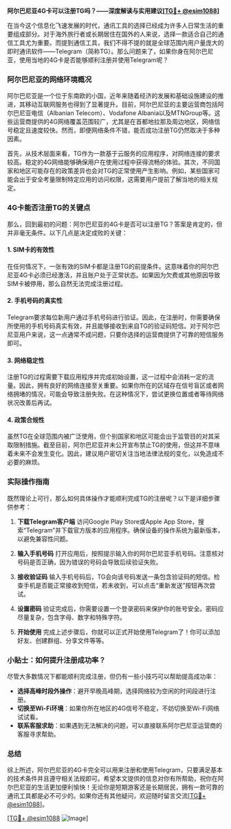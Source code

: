 **阿尔巴尼亚4G卡可以注册TG吗？——深度解读与实用建议[[TG💪+ @esim1088](https://t.me/s/esim1088)]**

在当今这个信息化飞速发展的时代，通讯工具的选择已经成为许多人日常生活的重要组成部分。对于海外旅行者或长期居住在国外的人来说，选择一款适合自己的通信工具尤为重要。而提到通信工具，我们不得不提的就是全球范围内用户量庞大的即时通讯软件——Telegram（简称TG）。那么问题来了，如果你身在阿尔巴尼亚，使用当地的4G卡是否能够顺利注册并使用Telegram呢？

### 阿尔巴尼亚的网络环境概况

阿尔巴尼亚是一个位于东南欧的小国，近年来随着经济的发展和基础设施建设的推进，其移动互联网服务也得到了显著提升。目前，阿尔巴尼亚的主要运营商包括阿尔巴尼亚电信（Albanian Telecom）、Vodafone Albania以及MTNGroup等。这些运营商提供的4G网络覆盖范围较广，尤其是在首都地拉那及周边地区，网络信号稳定且速度较快。然而，即便网络条件不错，能否成功注册TG仍然取决于多种因素。

首先，从技术层面来看，TG作为一款基于云服务的应用程序，对网络连接的要求较高。稳定的4G网络能够确保用户在使用过程中获得流畅的体验。其次，不同国家和地区可能存在的政策差异也会对TG的正常使用产生影响。例如，某些国家可能会出于安全考量限制特定应用的访问权限，这需要用户提前了解当地的相关规定。

### 4G卡能否注册TG的关键点

那么，回到最初的问题：阿尔巴尼亚的4G卡是否可以注册TG？答案是肯定的，但并非毫无条件。以下几点是决定成败的关键：

#### 1. **SIM卡的有效性**
   在任何情况下，一张有效的SIM卡都是注册TG的前提条件。这意味着你的阿尔巴尼亚4G卡必须已经激活，并且账户处于正常状态。如果因为欠费或其他原因导致SIM卡被停用，那么自然无法完成注册过程。

#### 2. **手机号码的真实性**
   Telegram要求每位新用户通过手机号码进行验证。因此，在注册时，你需要确保所使用的手机号码真实有效，并且能够接收到来自TG的验证码短信。对于阿尔巴尼亚用户来说，这一点通常不成问题，只要你选择的运营商提供了可靠的短信服务即可。

#### 3. **网络稳定性**
   注册TG的过程需要下载应用程序并完成初始设置，这一过程中会消耗一定的流量。因此，拥有良好的网络连接至关重要。如果你所在的区域存在信号盲区或者网络拥堵的情况，可能会导致注册失败。在这种情况下，尝试更换位置或者等待网络状况改善后再试。

#### 4. **政策合规性**
   虽然TG在全球范围内被广泛使用，但个别国家和地区可能会出于监管目的对其采取限制措施。截至目前，阿尔巴尼亚并未公开宣布禁止TG的使用，但这并不意味着未来不会发生变化。因此，建议用户密切关注当地法律法规的变化，以免造成不必要的麻烦。

### 实际操作指南

既然理论上可行，那么如何具体操作才能顺利完成TG的注册呢？以下是详细步骤供参考：

1. **下载Telegram客户端**
   访问Google Play Store或Apple App Store，搜索“Telegram”并下载官方版本的应用程序。确保设备的操作系统为最新版本，以避免兼容性问题。

2. **输入手机号码**
   打开应用后，按照提示输入你的阿尔巴尼亚手机号码。注意核对号码是否正确，因为错误的号码会导致后续验证失败。

3. **接收验证码**
   输入手机号码后，TG会向该号码发送一条包含验证码的短信。检查手机是否能正常接收到短信，若未收到，可以点击“重新发送”按钮再次尝试。

4. **设置密码**
   验证完成后，你需要设置一个登录密码来保护你的账号安全。密码应尽量复杂，包含字母、数字和特殊字符。

5. **开始使用**
   完成上述步骤后，你就可以正式开始使用Telegram了！你可以添加好友、创建群组、分享文件等等。

### 小贴士：如何提升注册成功率？

尽管大多数情况下都能顺利完成注册，但仍有一些小技巧可以帮助提高成功率：

- **选择高峰时段外操作**：避开早晚高峰期，选择网络较为空闲的时间段进行注册。
- **切换至Wi-Fi环境**：如果你所在地区的4G信号不稳定，不妨切换至Wi-Fi网络试试看。
- **联系客服求助**：如果遇到无法解决的问题，可以直接联系阿尔巴尼亚运营商的客服寻求帮助。

### 总结

综上所述，阿尔巴尼亚的4G卡完全可以用来注册和使用Telegram，只要满足基本的技术条件并且遵守相关法规即可。希望本文提供的信息对你有所帮助，祝你在阿尔巴尼亚的生活更加便利愉快！无论你是短期游客还是长期居民，拥有一款可靠的通讯工具都是必不可少的。如果你还有其他疑问，欢迎随时留言交流[[TG💪+ @esim1088](https://t.me/s/esim1088)]。

[[TG💪+ @esim1088](https://t.me/s/esim1088) ![Image](https://i.postimg.cc/4NQfJmqS/Snipaste-2025-05-13-00-14-12.png)]